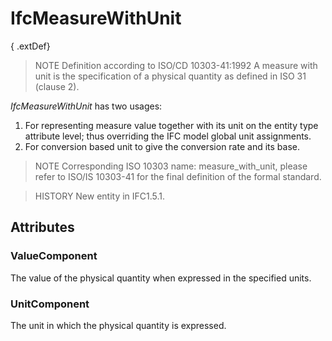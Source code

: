 # IfcMeasureWithUnit

{ .extDef}
> NOTE  Definition according to ISO/CD 10303-41:1992
> A measure with unit is the specification of a physical quantity as defined in ISO 31 (clause 2).

_IfcMeasureWithUnit_ has two usages:
1. For representing measure value together with its unit on the entity type attribute level; thus overriding the IFC model global unit assignments.
2. For conversion based unit to give the conversion rate and its base.

> NOTE  Corresponding ISO 10303 name: measure_with_unit, please refer to ISO/IS 10303-41 for the final definition of the formal standard.

> HISTORY  New entity in IFC1.5.1.

## Attributes

### ValueComponent
The value of the physical quantity when expressed in the specified units.

### UnitComponent
The unit in which the physical quantity is expressed.
